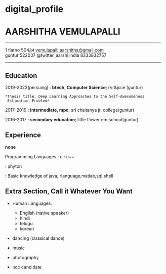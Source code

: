 # digital_profile
AARSHITHA VEMULAPALLI
======================

-------------------     ----------------------------------
1 flatno 504,bt           vemulapalli.aarshitha@gmail.com          
guntur 522007               @twitter_aarshi
india                       8333932757
-------------------     -----------------------------------

Education
---------

2019-2023(persuing)
:   **btech, Computer Science**; rvr&jcce (guntur)

    *Thesis title: Deep Learning Approaches to the Self-Awesomeness
     Estimation Problem*

2017-2019
:   **intermediate, mpc**; sri chaitanya jr. college(guntur)

2016-2017
:   **secondary education**; little flower em school(guntur)

Experience
----------

**none**

Programming Languages
:   c
:   c++

: phyton

:   Basic knowledge of java, rlanguage,matlab,sql,shell

Extra Section, Call it Whatever You Want
----------------------------------------

* Human Languages:

     * English (native speaker)
     * hindi
     * telugu
     * korean

* dancing (classical dance)
* music
* photography

* ncc candidate
